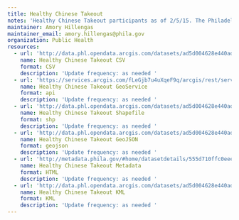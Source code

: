 ```yaml
---
title: Healthy Chinese Takeout
notes: 'Healthy Chinese Takeout participants as of 2/5/15. The Philadelphia Healthy Chinese Take-out Initiative is working to prevent and control high blood pressure in Philadelphia residents by 1) reducing the sodium content in Chinese take-out dishes by 10-15% and 2) decreasing access to tobacco products. The initiative is a joint effort among Temple University’s Center for Asian Health, the Asian Community Health Coalition, the Philadelphia Chinese Restaurant Association, and the Philadelphia Department of Public Health. Excess consumption of sodium (salt) and tobacco use are two major contributors to hypertension, heart disease and stroke. Chinese take-out restaurant dishes can have large amounts of sodium mainly due to the sauces used in preparation and cooking. And Chinese take-out restaurants tend to have higher rates of illegal tobacco sales to minors than other retailers. To date, 200 Chinese take-out restaurants have enrolled in the initiative, participated in a low-sodium healthy cooking training with a professional chef, and received education about complying with the Tobacco Youth Sales Law. '
maintainer: Amory Hillengas
maintainer_email: amory.hillengas@phila.gov
organization: Public Health
resources:
  - url: 'http://data.phl.opendata.arcgis.com/datasets/ad5d004628e440adbfa6e51f7aa5d461_0.csv'
    name: Healthy Chinese Takeout CSV
    format: CSV
    description: 'Update frequency: as needed '
  - url: 'https://services.arcgis.com/fLeGjb7u4uXqeF9q/arcgis/rest/services/Health_Chi_Takeout/FeatureServer/0/query?outFields=*&where=1%3D1'
    name: Healthy Chinese Takeout GeoService
    format: api
    description: 'Update frequency: as needed '
  - url: 'http://data.phl.opendata.arcgis.com/datasets/ad5d004628e440adbfa6e51f7aa5d461_0.zip'
    name: Healthy Chinese Takeout Shapefile
    format: shp
    description: 'Update frequency: as needed '
  - url: 'http://data.phl.opendata.arcgis.com/datasets/ad5d004628e440adbfa6e51f7aa5d461_0.geojson'
    name: Healthy Chinese Takeout GeoJSON
    format: geojson
    description: 'Update frequency: as needed '
  - url: 'http://metadata.phila.gov/#home/datasetdetails/555d710ffc0eee467ebcedd8/representationdetails/555d7150e23ac33e7ed09122/'
    name: Healthy Chinese Takeout Metadata
    format: HTML
    description: 'Update frequency: as needed '
  - url: 'http://data.phl.opendata.arcgis.com/datasets/ad5d004628e440adbfa6e51f7aa5d461_0.kml'
    name: Healthy Chinese Takeout KML
    format: KML
    description: 'Update frequency: as needed '
---
```

